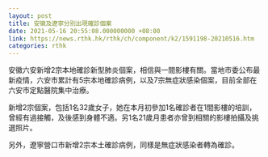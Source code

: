 ```yaml
---
layout: post
title: 安徽及遼寧分別出現確診個案
date: 2021-05-16 20:55:08.000000000 +08:00
link: https://news.rthk.hk/rthk/ch/component/k2/1591198-20210516.htm
categories: rthk
---
```


安徽六安新增2宗本地確診新型肺炎個案，相信與一間影樓有關。當地市委公布最新疫情，六安市累計有5宗本地確診病例，以及7宗無症狀感染個案，目前全部在六安市定點醫院集中治療。

新增2宗個案，包括1名32歲女子，她在本月初參加1名確診者在1間影樓的培訓，曾經有過接觸，及後感到身體不適。另1名21歲月患者亦曾到相關的影樓拍攝及挑選照片。

另外，遼寧營口市新增2宗本土確診病例，同樣是無症狀感染者轉為確診。

